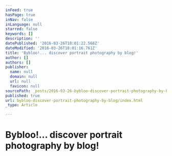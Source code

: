 ```yaml
---
inFeed: true
hasPage: true
inNav: false
inLanguage: null
starred: false
keywords: []
description: ''
datePublished: '2016-03-26T18:01:22.568Z'
dateModified: '2016-03-26T18:01:16.761Z'
title: 'Bybloo!... discover portrait photography by blog!'
author: []
authors: []
publisher:
  name: null
  domain: null
  url: null
  favicon: null
sourcePath: _posts/2016-03-26-bybloo-discover-portrait-photography-by-blog.md
published: true
url: bybloo-discover-portrait-photography-by-blog/index.html
_type: Article

---
```

# Bybloo!... discover portrait photography by blog!
